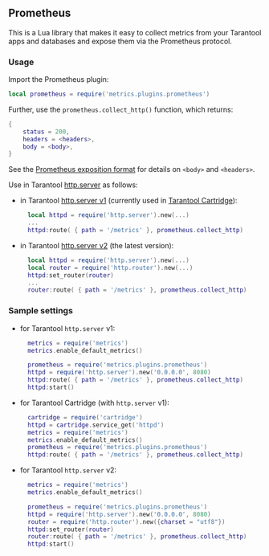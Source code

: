 ## Prometheus

This is a Lua library that makes it easy to collect metrics from your
Tarantool apps and databases and expose them via the Prometheus protocol.

### Usage

Import the Prometheus plugin:
```lua
local prometheus = require('metrics.plugins.prometheus')
```

Further, use the `prometheus.collect_http()` function, which returns:
```lua
{
    status = 200,
    headers = <headers>,
    body = <body>,
}
```

See the [Prometheus exposition format](https://github.com/prometheus/docs/blob/master/content/docs/instrumenting/exposition_formats.md)
for details on `<body>` and `<headers>`.

Use in Tarantool [http.server](https://github.com/tarantool/http/) as follows:

* in Tarantool [http.server v1](https://github.com/tarantool/http/tree/tarantool-1.6)
  (currently used in [Tarantool Cartridge](https://github.com/tarantool/cartridge)):
  ```lua
    local httpd = require('http.server').new(...)
    ...
    httpd:route( { path = '/metrics' }, prometheus.collect_http)
  ```

* in Tarantool [http.server v2](https://github.com/tarantool/http/)
  (the latest version):
  ```lua
    local httpd = require('http.server').new(...)
    local router = require('http.router').new(...)
    httpd:set_router(router)
    ...
    router:route( { path = '/metrics' }, prometheus.collect_http)
  ```

### Sample settings

* for Tarantool `http.server` v1:
  ```lua
    metrics = require('metrics')
    metrics.enable_default_metrics()

    prometheus = require('metrics.plugins.prometheus')
    httpd = require('http.server').new('0.0.0.0', 8080)
    httpd:route( { path = '/metrics' }, prometheus.collect_http)
    httpd:start()
  ```

* for Tarantool Cartridge (with `http.server` v1):
  ```lua
    cartridge = require('cartridge')
    httpd = cartridge.service_get('httpd')
    metrics = require('metrics')
    metrics.enable_default_metrics()
    prometheus = require('metrics.plugins.prometheus')
    httpd:route( { path = '/metrics' }, prometheus.collect_http)
  ```

* for Tarantool `http.server` v2:
  ```lua
    metrics = require('metrics')
    metrics.enable_default_metrics()

    prometheus = require('metrics.plugins.prometheus')
    httpd = require('http.server').new('0.0.0.0', 8080)
    router = require('http.router').new({charset = "utf8"})
    httpd:set_router(router)
    router:route( { path = '/metrics' }, prometheus.collect_http)
    httpd:start()
  ```
